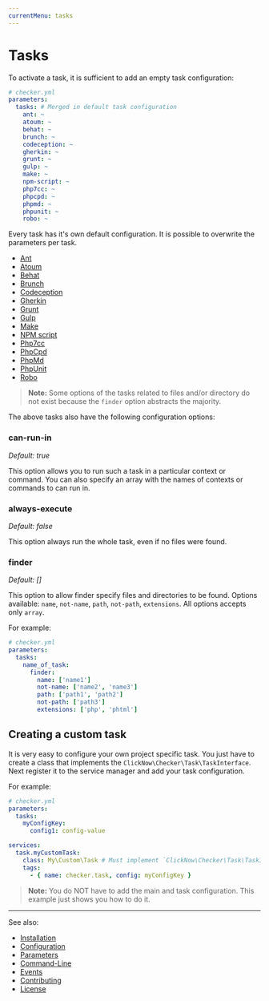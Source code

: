```yaml
---
currentMenu: tasks
---
```


# Tasks

To activate a task, it is sufficient to add an empty task configuration:

```yml
# checker.yml
parameters:
  tasks: # Merged in default task configuration
    ant: ~
    atoum: ~
    behat: ~
    brunch: ~
    codeception: ~
    gherkin: ~
    grunt: ~
    gulp: ~
    make: ~
    npm-script: ~
    php7cc: ~
    phpcpd: ~
    phpmd: ~
    phpunit: ~
    robo: ~
```

Every task has it's own default configuration.
It is possible to overwrite the parameters per task.

- [Ant](tasks/ant.md)
- [Atoum](tasks/atoum.md)
- [Behat](tasks/behat.md)
- [Brunch](tasks/brunch.md)
- [Codeception](tasks/codeception.md)
- [Gherkin](tasks/gherkin.md)
- [Grunt](tasks/grunt.md)
- [Gulp](tasks/gulp.md)
- [Make](tasks/make.md)
- [NPM script](tasks/npm-script.md)
- [Php7cc](tasks/php7cc.md)
- [PhpCpd](tasks/phpcpd.md)
- [PhpMd](tasks/phpmd.md)
- [PhpUnit](tasks/phpunit.md)
- [Robo](tasks/robo.md)

> **Note:** Some options of the tasks related to files and/or directory 
do not exist because the `finder` option abstracts the majority.

The above tasks also have the following configuration options:

### can-run-in

*Default: true*

This option allows you to run such a task in a particular context or command.
You can also specify an array with the names of contexts or commands to can run in.

### always-execute

*Default: false*

This option always run the whole task, even if no files were found.

### finder

*Default: []*

This option to allow finder specify files and directories to be found.
Options available: `name`, `not-name`, `path`, `not-path`, `extensions`.
All options accepts only `array`.

For example:

```yml
# checker.yml
parameters:
  tasks:
    name_of_task:
      finder:
        name: ['name1']
        not-name: ['name2', 'name3']
        path: ['path1', 'path2']
        not-path: ['path3']
        extensions: ['php', 'phtml']
```

## Creating a custom task

It is very easy to configure your own project specific task.
You just have to create a class that implements the `ClickNow\Checker\Task\TaskInterface`.
Next register it to the service manager and add your task configuration.

For example:

```yaml
# checker.yml
parameters:
  tasks:
    myConfigKey:
      config1: config-value

services:
  task.myCustomTask:
    class: My\Custom\Task # Must implement `ClickNow\Checker\Task\TaskInterface`
    tags:
      - { name: checker.task, config: myConfigKey }
```

> **Note:** 
You do NOT have to add the main and task configuration.
This example just shows you how to do it.

***
See also:

- [Installation](installation.md)
- [Configuration](configuration.md)
- [Parameters](parameters.md)
- [Command-Line](command-line.md)
- [Events](events.md)
- [Contributing](../CONTRIBUTING.md)
- [License](../LICENSE.md)
